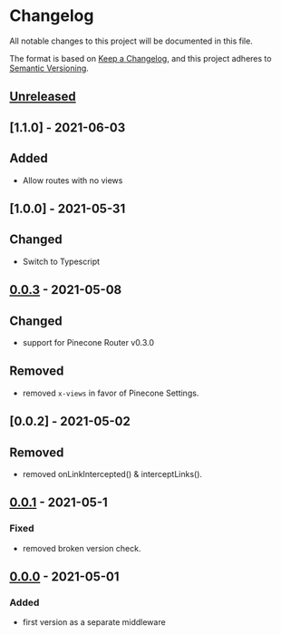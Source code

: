# Changelog

All notable changes to this project will be documented in this file.

The format is based on [Keep a Changelog](https://keepachangelog.com/en/1.0.0/),
and this project adheres to [Semantic Versioning](https://semver.org/spec/v2.0.0.html).

## [Unreleased]

## [1.1.0] - 2021-06-03

## Added

-  Allow routes with no views

## [1.0.0] - 2021-05-31

## Changed

-   Switch to Typescript

## [0.0.3] - 2021-05-08

## Changed

-   support for Pinecone Router v0.3.0

## Removed

-   removed `x-views` in favor of Pinecone Settings.

## [0.0.2] - 2021-05-02

## Removed

-   removed onLinkIntercepted() & interceptLinks().

## [0.0.1] - 2021-05-1

### Fixed

-   removed broken version check.

## [0.0.0] - 2021-05-01

### Added

-   first version as a separate middleware

[unreleased]: https://github.com/pinecone-router/middleware-views/compare/0.0.0...HEAD
[0.0.0]: https://github.com/pinecone-router/middleware-views/compare/0.0.0...0.0.0
[0.0.1]: https://github.com/pinecone-router/middleware-views/compare/0.0.0...0.0.1
[0.0.3]: https://github.com/pinecone-router/middleware-views/compare/0.0.1...0.0.3
[0.0.3]: https://github.com/pinecone-router/middleware-views/compare/0.0.3...1.0.0